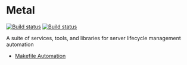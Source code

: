 # Metal

[![Build status](https://ci.appveyor.com/api/projects/status/39wy38y8w40wfjv2/branch/master?svg=true&passingText=Master%20-%20OK&failingText=Master%20-%20FAILING&failingText=Master%20-%20PENDING)](https://ci.appveyor.com/project/miroswan/metal/branch/master)
[![Build status](https://ci.appveyor.com/api/projects/status/39wy38y8w40wfjv2/branch/dev?svg=true&passingText=Dev%20-%20OK&failingText=Dev%20-%20FAILING&failingText=Dev%20-%20PENDING)](https://ci.appveyor.com/project/miroswan/metal/branch/dev)

A suite of services, tools, and libraries for server lifecycle management
automation

* [Makefile Automation](docs/make.md)
